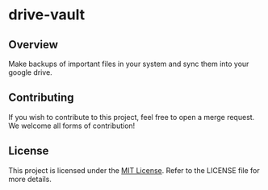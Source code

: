 # drive-vault

## Overview

Make backups of important files in your system and sync them into your google drive.

## Contributing

If you wish to contribute to this project, feel free to open a merge request. We welcome all forms of contribution!

## License

This project is licensed under the [MIT License](https://gitlab.com/olooeez/drive-vault/-/blob/main/LICENSE). Refer to the LICENSE file for more details.
